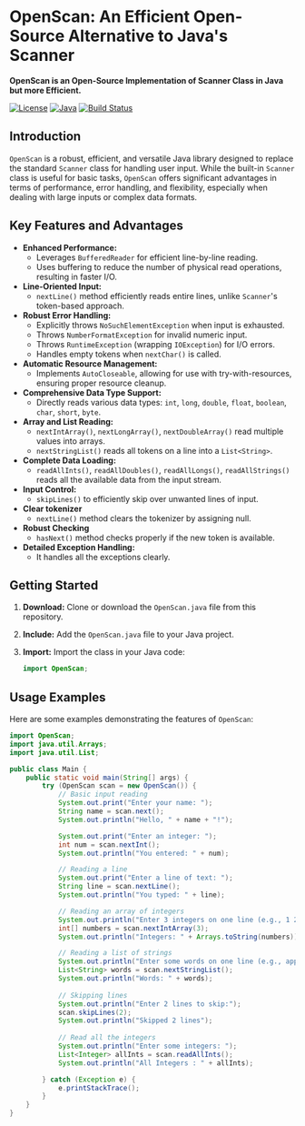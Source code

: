 # OpenScan: An Efficient Open-Source Alternative to Java's Scanner

**OpenScan is an Open-Source Implementation of Scanner Class in Java but more Efficient.**

[![License](https://img.shields.io/badge/License-MIT-blue.svg)](https://opensource.org/licenses/MIT)
[![Java](https://img.shields.io/badge/Java-v8%2B-orange.svg)](https://www.java.com/en/download/)
[![Build Status](https://img.shields.io/badge/build-passing-brightgreen)](https://github.com/your-username/OpenScan/actions) <!-- Replace 'your-username' with your actual GitHub username -->

## Introduction

`OpenScan` is a robust, efficient, and versatile Java library designed to replace the standard `Scanner` class for handling user input. While the built-in `Scanner` class is useful for basic tasks, `OpenScan` offers significant advantages in terms of performance, error handling, and flexibility, especially when dealing with large inputs or complex data formats.

## Key Features and Advantages

*   **Enhanced Performance:**
    *   Leverages `BufferedReader` for efficient line-by-line reading.
    *   Uses buffering to reduce the number of physical read operations, resulting in faster I/O.
*   **Line-Oriented Input:**
    *   `nextLine()` method efficiently reads entire lines, unlike `Scanner`'s token-based approach.
*   **Robust Error Handling:**
    *   Explicitly throws `NoSuchElementException` when input is exhausted.
    *   Throws `NumberFormatException` for invalid numeric input.
    *   Throws `RuntimeException` (wrapping `IOException`) for I/O errors.
    *   Handles empty tokens when `nextChar()` is called.
*   **Automatic Resource Management:**
    *   Implements `AutoCloseable`, allowing for use with try-with-resources, ensuring proper resource cleanup.
*   **Comprehensive Data Type Support:**
    *   Directly reads various data types: `int`, `long`, `double`, `float`, `boolean`, `char`, `short`, `byte`.
*   **Array and List Reading:**
    *   `nextIntArray()`, `nextLongArray()`, `nextDoubleArray()` read multiple values into arrays.
    *   `nextStringList()` reads all tokens on a line into a `List<String>`.
* **Complete Data Loading:**
    * `readAllInts()`, `readAllDoubles()`, `readAllLongs()`, `readAllStrings()` reads all the available data from the input stream.
*   **Input Control:**
    *   `skipLines()` to efficiently skip over unwanted lines of input.
*   **Clear tokenizer**
    * `nextLine()` method clears the tokenizer by assigning null.
*   **Robust Checking**
    * `hasNext()` method checks properly if the new token is available.
* **Detailed Exception Handling:**
    * It handles all the exceptions clearly.

## Getting Started

1.  **Download:** Clone or download the `OpenScan.java` file from this repository.
2.  **Include:** Add the `OpenScan.java` file to your Java project.
3.  **Import:** Import the class in your Java code:

    ```java
    import OpenScan;
    ```

## Usage Examples

Here are some examples demonstrating the features of `OpenScan`:

```java
import OpenScan;
import java.util.Arrays;
import java.util.List;

public class Main {
    public static void main(String[] args) {
        try (OpenScan scan = new OpenScan()) {
            // Basic input reading
            System.out.print("Enter your name: ");
            String name = scan.next();
            System.out.println("Hello, " + name + "!");

            System.out.print("Enter an integer: ");
            int num = scan.nextInt();
            System.out.println("You entered: " + num);

            // Reading a line
            System.out.print("Enter a line of text: ");
            String line = scan.nextLine();
            System.out.println("You typed: " + line);

            // Reading an array of integers
            System.out.println("Enter 3 integers on one line (e.g., 1 2 3):");
            int[] numbers = scan.nextIntArray(3);
            System.out.println("Integers: " + Arrays.toString(numbers));

            // Reading a list of strings
            System.out.println("Enter some words on one line (e.g., apple banana orange):");
            List<String> words = scan.nextStringList();
            System.out.println("Words: " + words);
            
            // Skipping lines
            System.out.println("Enter 2 lines to skip:");
            scan.skipLines(2);
            System.out.println("Skipped 2 lines");
            
            // Read all the integers
            System.out.println("Enter some integers: ");
            List<Integer> allInts = scan.readAllInts();
            System.out.println("All Integers : " + allInts);

        } catch (Exception e) {
            e.printStackTrace();
        }
    }
}


